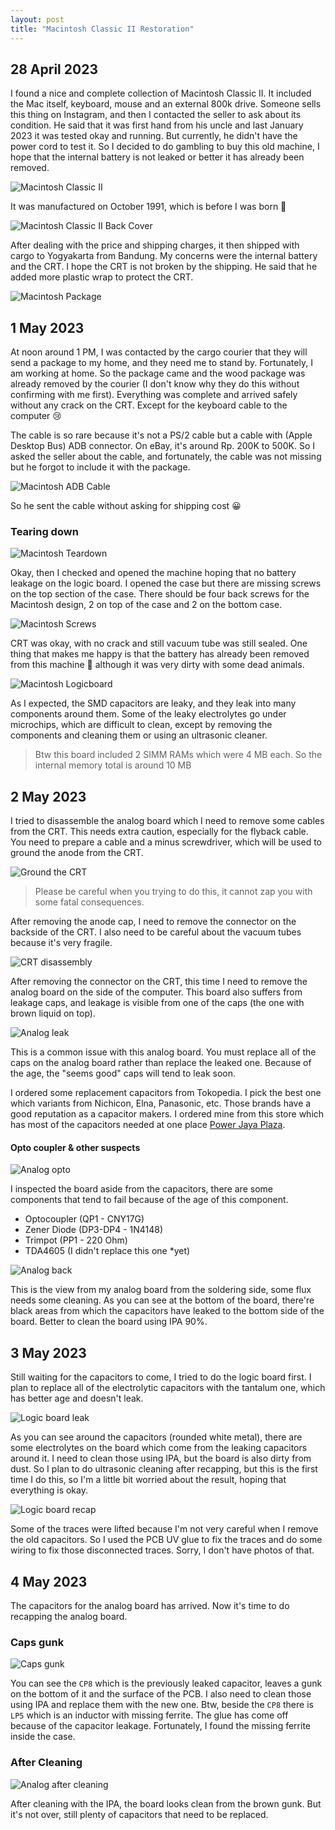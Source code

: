 ```yaml
---
layout: post
title: "Macintosh Classic II Restoration"
--- 
```


## 28 April 2023 
I found a nice and complete collection of Macintosh Classic II. It included the Mac itself, keyboard, mouse and an external 800k drive. Someone sells this thing on Instagram, and then I contacted the seller to ask about its condition. He said that it was first hand from his uncle and last January 2023 it was tested okay and running. But currently, he didn't have the power cord to test it. 
So I decided to do gambling to buy this old machine, I hope that the internal battery is not leaked or better it has already been removed.

![Macintosh Classic II](/assets/img/mac_classic_ii/mac.png "Macintosh Classic II")

It was manufactured on October 1991, which is before I was born 🤣

![Macintosh Classic II Back Cover](/assets/img/mac_classic_ii/mac_backcover.png "Macintosh Classic II back cover")

After dealing with the price and shipping charges, it then shipped with cargo to Yogyakarta from Bandung. My concerns were the internal battery and the CRT. I hope the CRT is not broken by the shipping. He said that he added more plastic wrap to protect the CRT. 

![Macintosh Package](/assets/img/mac_classic_ii/mac_package.jpeg "Macintosh Package")

## 1 May 2023 
At noon around 1 PM, I was contacted by the cargo courier that they will send a package to my home, and they need me to stand by. Fortunately, I am working at home. 
So the package came and the wood package was already removed by the courier (I don't know why they do this without confirming with me first). Everything was complete and arrived safely without any crack on the CRT. Except for the keyboard cable to the computer 😢 

The cable is so rare because it's not a PS/2 cable but a cable with (Apple Desktop Bus) ADB connector. On eBay, it's around Rp. 200K to 500K. 
So I asked the seller about the cable, and fortunately, the cable was not missing but he forgot to include it with the package. 

![Macintosh ADB Cable](/assets/img/mac_classic_ii/mac_cable.jpeg "Macintosh ADB Cable")

So he sent the cable without asking for shipping cost 😀

### Tearing down 

![Macintosh Teardown](/assets/img/mac_classic_ii/mac_teardown.jpeg "Macintosh Teardown")

Okay, then I checked and opened the machine hoping that no battery leakage on the logic board. I opened the case but there are missing screws on the top section of the case. There should be four back screws for the Macintosh design, 2 on top of the case and 2 on the bottom case. 

![Macintosh Screws](/assets/img/mac_classic_ii/mac_screws.png "Image from http://appletothecore.me/files/se1.png")

CRT was okay, with no crack and still vacuum tube was still sealed. One thing that makes me happy is that the battery has already been removed from this machine 👏 although it was very dirty with some dead animals. 

![Macintosh Logicboard](/assets/img/mac_classic_ii/mac_logicboard.jpeg "Macintosh Logicboard")

As I expected, the SMD capacitors are leaky, and they leak into many components around them. Some of the leaky electrolytes go under microchips, which are difficult to clean, except by removing the components and cleaning them or using an ultrasonic cleaner. 

> Btw this board included 2 SIMM RAMs which were 4 MB each. So the internal memory total is around 10 MB


## 2 May 2023
I tried to disassemble the analog board which I need to remove some cables from the CRT. This needs extra caution, especially for the flyback cable. You need to prepare a cable and a minus screwdriver, which will be used to ground the anode from the CRT. 

![Ground the CRT](/assets/img/mac_classic_ii/mac_discharge.jpeg "Ground the CRT")

> Please be careful when you trying to do this, it cannot zap you with some fatal consequences.

After removing the anode cap, I need to remove the connector on the backside of the CRT. I also need to be careful about the vacuum tubes because it's very fragile. 

![CRT disassembly](/assets/img/mac_classic_ii/mac_crt_removed.jpeg "CRT disassembly")

After removing the connector on the CRT, this time I need to remove the analog board on the side of the computer. This board also suffers from leakage caps, and leakage is visible from one of the caps (the one with brown liquid on top). 

![Analog leak](/assets/img/mac_classic_ii/mac_analog_leakcaps.jpeg "Analog leak")

This is a common issue with this analog board. You must replace all of the caps on the analog board rather than replace the leaked one. Because of the age, the "seems good" caps will tend to leak soon. 

I ordered some replacement capacitors from Tokopedia. I pick the best one which variants from Nichicon, Elna, Panasonic, etc. Those brands have a good reputation as a capacitor makers. I ordered mine from this store which has most of the capacitors needed at one place [Power Jaya Plaza](https://www.tokopedia.com/powerjayaplaza?utm_medium=Share&utm_campaign=Shop%20Share&utm_source=Desktop).

#### Opto coupler & other suspects
![Analog opto](/assets/img/mac_classic_ii/mac_opto.jpeg "Analog opto")

I inspected the board aside from the capacitors, there are some components that tend to fail because of the age of this component. 
- Optocoupler (QP1 - CNY17G)
- Zener Diode (DP3-DP4 - 1N4148)
- Trimpot (PP1 - 220 Ohm)
- TDA4605 (I didn't replace this one *yet)

![Analog back](/assets/img/mac_classic_ii/mac_analog_back.jpeg "Analog back")

This is the view from my analog board from the soldering side, some flux needs some cleaning. As you can see at the bottom of the board, there're black areas from which the capacitors have leaked to the bottom side of the board. Better to clean the board using IPA 90%.

## 3 May 2023

Still waiting for the capacitors to come, I tried to do the logic board first.
I plan to replace all of the electrolytic capacitors with the tantalum one, which has better age and doesn't leak. 

![Logic board leak](/assets/img/mac_classic_ii/mac_logic_leak.jpeg "Logic board leak")

As you can see around the capacitors (rounded white metal), there are some electrolytes on the board which come from the leaking capacitors around it. I need to clean those using IPA, but the board is also dirty from dust. So I plan to do ultrasonic cleaning after recapping, but this is the first time I do this, so I'm a little bit worried about the result, hoping that everything is okay. 

![Logic board recap](/assets/img/mac_classic_ii/mac_logic_recaps.jpeg "Logic board recap")

Some of the traces were lifted because I'm not very careful when I remove the old capacitors. So I used the PCB UV glue to fix the traces and do some wiring to fix those disconnected traces. Sorry, I don't have photos of that.

## 4 May 2023
The capacitors for the analog board has arrived. Now it's time to do recapping the analog board. 

### Caps gunk
![Caps gunk](/assets/img/mac_classic_ii/mac_analog_gunk.jpeg "Caps gunk")

You can see the `CP8` which is the previously leaked capacitor, leaves a gunk on the bottom of it and the surface of the PCB. I also need to clean those using IPA and replace them with the new one. Btw, beside the `CP8` there is `LP5` which is an inductor with missing ferrite. The glue has come off because of the capacitor leakage. Fortunately, I found the missing ferrite inside the case. 

### After Cleaning
![Analog after cleaning](/assets/img/mac_classic_ii/mac_analog_after_cleaning.jpeg "Analog after cleaning")

After cleaning with the IPA, the board looks clean from the brown gunk. But it's not over, still plenty of capacitors that need to be replaced. 
